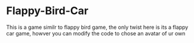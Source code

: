 # Flappy-Bird-Car
This is a game similr to flappy bird game, the only twist here is its a flappy car game, howver you can modify the code to chose an avatar of ur own
